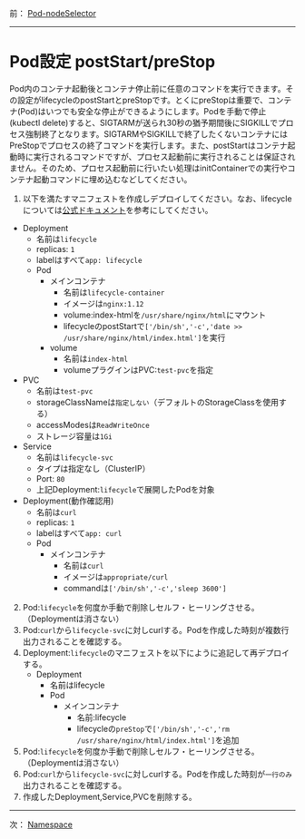 前： [Pod-nodeSelector](Pod-nodeSelector.md)  

---

# Pod設定 postStart/preStop
Pod内のコンテナ起動後とコンテナ停止前に任意のコマンドを実行できます。その設定がlifecycleのpostStartとpreStopです。とくにpreStopは重要で、コンテナ(Pod)はいつでも安全な停止ができるようにします。Podを手動で停止(kubectl delete)すると、SIGTARMが送られ30秒の猶予期間後にSIGKILLでプロセス強制終了となります。SIGTARMやSIGKILLで終了したくないコンテナにはPreStopでプロセスの終了コマンドを実行します。また、postStartはコンテナ起動時に実行されるコマンドですが、プロセス起動前に実行されることは保証されません。そのため、プロセス起動前に行いたい処理はinitContainerでの実行やコンテナ起動コマンドに埋め込むなどしてください。

1. 以下を満たすマニフェストを作成しデプロイしてください。なお、lifecycleについては[公式ドキュメント](https://kubernetes.io/ja/docs/tasks/configure-pod-container/attach-handler-lifecycle-event/)を参考にしてください。
  - Deployment
     - 名前は``lifecycle``
     - replicas: ``1``
     - labelはすべて``app: lifecycle``
     - Pod
       - メインコンテナ
         - 名前は``lifecycle-container``
         - イメージは``nginx:1.12``
         - volume:index-htmlを``/usr/share/nginx/html``にマウント
         - lifecycleのpostStartで``['/bin/sh','-c','date >> /usr/share/nginx/html/index.html']``を実行
       - volume
         - 名前は``index-html``
         - volumeプラグインはPVC:``test-pvc``を指定
   - PVC
     - 名前は``test-pvc``
     - storageClassNameは``指定しない``（デフォルトのStorageClassを使用する）
     - accessModesは``ReadWriteOnce``
     - ストレージ容量は``1Gi``
   - Service
     - 名前は``lifecycle-svc``
     - タイプは指定なし（ClusterIP） 
     - Port: ``80``
     - 上記Deployment:``lifecycle``で展開したPodを対象
   - Deployment(動作確認用)
     - 名前は``curl``
     - replicas: ``1``
     - labelはすべて``app: curl``
     - Pod
       - メインコンテナ
         - 名前は``curl``
         - イメージは``appropriate/curl``
         - commandは``['/bin/sh','-c','sleep 3600']``
2. Pod:``lifecycle``を何度か手動で削除しセルフ・ヒーリングさせる。（Deploymentは消さない）
3. Pod:``curl``から``lifecycle-svc``に対しcurlする。Podを作成した時刻が複数行出力されることを確認する。
4. Deployment:``lifecycle``のマニフェストを以下にように追記して再デプロイする。
   - Deployment
     - 名前はlifecycle
     - Pod
       - メインコンテナ
         - 名前:lifecycle
         - lifecycleの``preStop``で``['/bin/sh','-c','rm /usr/share/nginx/html/index.html']``を追加
5. Pod:``lifecycle``を何度か手動で削除しセルフ・ヒーリングさせる。（Deploymentは消さない）
6. Pod:``curl``から``lifecycle-svc``に対しcurlする。Podを作成した時刻が``一行のみ``出力されることを確認する。
7. 作成したDeployment,Service,PVCを削除する。

---

次： [Namespace](Namespace.md)  
